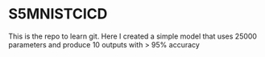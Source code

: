 # S5MNISTCICD
This is the repo to learn git. Here I created a simple model that uses 25000 parameters and produce 10 outputs with > 95% accuracy
